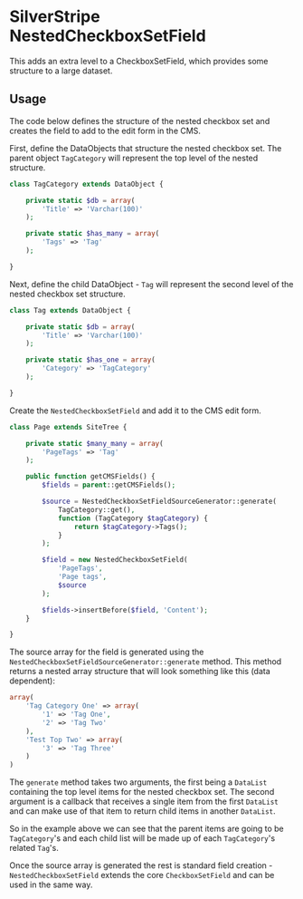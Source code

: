 # SilverStripe NestedCheckboxSetField

This adds an extra level to a CheckboxSetField, which provides some structure to a large dataset.

## Usage

The code below defines the structure of the nested checkbox set and creates the field to add to the edit form in the CMS.

First, define the DataObjects that structure the nested checkbox set. The parent object `TagCategory` will represent the top level of the nested structure.

```php
class TagCategory extends DataObject {

    private static $db = array(
        'Title' => 'Varchar(100)'
    );

    private static $has_many = array(
        'Tags' => 'Tag'
    );

}
```

Next, define the child DataObject - `Tag` will represent the second level of the nested checkbox set structure.

```php
class Tag extends DataObject {

    private static $db = array(
        'Title' => 'Varchar(100)'
    );

    private static $has_one = array(
        'Category' => 'TagCategory'
    );

}
```

Create the `NestedCheckboxSetField` and add it to the CMS edit form.

```php
class Page extends SiteTree {

    private static $many_many = array(
        'PageTags' => 'Tag'
    );

    public function getCMSFields() {
        $fields = parent::getCMSFields();

        $source = NestedCheckboxSetFieldSourceGenerator::generate(
            TagCategory::get(),
            function (TagCategory $tagCategory) {
                return $tagCategory->Tags();
            }
        );

        $field = new NestedCheckboxSetField(
            'PageTags',
            'Page tags',
            $source
        );

        $fields->insertBefore($field, 'Content');
    }

}
```

The source array for the field is generated using the `NestedCheckboxSetFieldSourceGenerator::generate` method. This method returns a nested array structure that will look something like this (data dependent):

```php
array(
    'Tag Category One' => array(
        '1' => 'Tag One',
        '2' => 'Tag Two'
    ),
    'Test Top Two' => array(
        '3' => 'Tag Three'
    )
)
```

The `generate` method takes two arguments, the first being a `DataList` containing the top level items for the nested checkbox set. The second argument is a callback that receives a single item from the first `DataList` and can make use of that item to return child items in another `DataList`.

So in the example above we can see that the parent items are going to be `TagCategory`'s and each child list will be made up of each `TagCategory`'s related `Tag`'s.

Once the source array is generated the rest is standard field creation - `NestedCheckboxSetField` extends the core `CheckboxSetField` and can be used in the same way.
